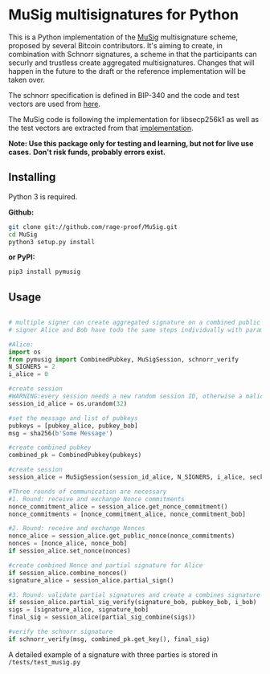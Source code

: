 # MuSig multisignatures for Python

This is a Python implementation of the [MuSig](https://eprint.iacr.org/2018/068) multisignature scheme, proposed by several Bitcoin contributors.
It's aiming to create, in combination with Schnorr signatures, a scheme in that the participants can securly and trustless create aggregated multisignatures.
Changes that will happen in the future to the draft or the reference implementation will be taken over.

The schnorr specification is defined in BIP-340 and the code and test vectors are used from [here](https://github.com/bitcoin/bips/tree/master/bip-0340).

The MuSig code is following the implementation for libsecp256k1 as well as the test vectors are extracted from that [implementation](https://github.com/jonasnick/secp256k1-zkp).

**Note: Use this package only for testing and learning, but not for live use cases.**
**Don't risk funds, probably errors exist.**


## Installing
Python 3 is required.

**Github:**

```sh
git clone git://github.com/rage-proof/MuSig.git
cd MuSig
python3 setup.py install
```

**or PyPI:**

```sh
pip3 install pymusig
```

## Usage


```Python

# multiple signer can create aggregated signature on a combined public key
# signer Alice and Bob have todo the same steps individually with params

#Alice:
import os
from pymusig import CombinedPubkey, MuSigSession, schnorr_verify
N_SIGNERS = 2
i_alice = 0

#create session
#WARNING:every session needs a new random session ID, otherwise a malicious signer can extract the secret key
session_id_alice = os.urandom(32)

#set the message and list of pubkeys
pubkeys = [pubkey_alice, pubkey_bob]
msg = sha256(b'Some Message')

#create combined pubkey
combined_pk = CombinedPubkey(pubkeys)

#create session
session_alice = MuSigSession(session_id_alice, N_SIGNERS, i_alice, seckey_alice, combined_pk.get_key(), combined_pk.get_pre_session(), msg)

#Three rounds of communication are necessary
#1. Round: receive and exchange Nonce commitments
nonce_commitment_alice = session_alice.get_nonce_commitment()
nonce_commitments = [nonce_commitment_alice, nonce_commitment_bob]

#2. Round: receive and exchange Nonces
nonce_alice = session_alice.get_public_nonce(nonce_commitments)
nonces = [nonce_alice, nonce_bob]
if session_alice.set_nonce(nonces)

#create combined Nonce and partial signature for Alice
if session_alice.combine_nonces()
signature_alice = session_alice.partial_sign()

#3. Round: validate partial signatures and create a combines signature
if session_alice.partial_sig_verify(signature_bob, pubkey_bob, i_bob)
sigs = [signature_alice, signature_bob]
final_sig = session_alice(partial_sig_combine(sigs))

#verify the schnorr signature
if schnorr_verify(msg, combined_pk.get_key(), final_sig)

```
A detailed example of a signature with three parties is stored in `/tests/test_musig.py`
